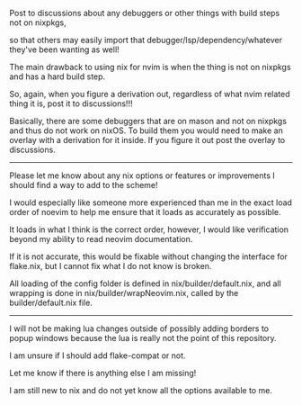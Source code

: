 Post to discussions about any debuggers or other things with build steps not on nixpkgs,

so that others may easily import that debugger/lsp/dependency/whatever they've been wanting as well!

The main drawback to using nix for nvim is when the thing is not on nixpkgs and has a hard build step.

So, again, when you figure a derivation out, regardless of what nvim related thing it is, post it to discussions!!!

Basically, there are some debuggers that are on mason and not on nixpkgs and thus do not work on nixOS.
To build them you would need to make an overlay with a derivation for it inside. If you figure it out post the overlay to discussions.

---

Please let me know about any nix options or features or improvements I should find a way to add to the scheme!

I would especially like someone more experienced than me in the exact load order of noevim
to help me ensure that it loads as accurately as possible.

It loads in what I think is the correct order,
however, I would like verification beyond my ability to read neovim documentation.

If it is not accurate, this would be fixable without changing the interface for flake.nix,
but I cannot fix what I do not know is broken.

All loading of the config folder is defined
in nix/builder/default.nix, and all wrapping is done in nix/builder/wrapNeovim.nix, called by the builder/default.nix file.

---

I will not be making lua changes outside of possibly adding borders to popup windows because the lua is really not the point of this repository.

I am unsure if I should add flake-compat or not.

Let me know if there is anything else I am missing!

I am still new to nix and do not yet know all the options available to me.
